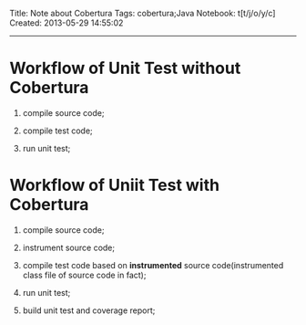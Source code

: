 Title: Note about Cobertura
Tags: cobertura;Java
Notebook: t[t/j/o/y/c]
Created: 2013-05-29 14:55:02

------

# Workflow of Unit Test without Cobertura

 

1. compile source code;

 

1. compile test code;

 

1. run unit test;

 

# Workflow of Uniit Test with Cobertura

 

1. compile source code;

 

1. instrument source code;

 

1. compile test code based on **instrumented** source code(instrumented class file of source code in fact);

 

1. run unit test;

 

1. build unit test and coverage report;